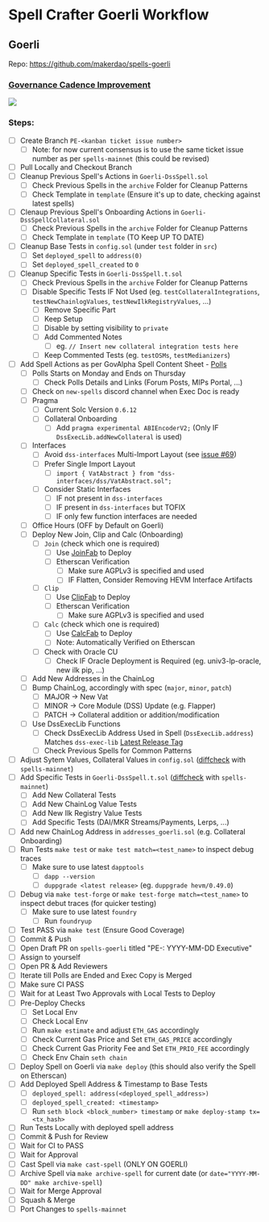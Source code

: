 # Spell Crafter Goerli Workflow

## Goerli

Repo: https://github.com/makerdao/spells-goerli

### [Governance Cadence Improvement](https://forum.makerdao.com/t/governance-cadence-improvement/14972)

![](https://ipfs.io/ipfs/QmUqCvy7c8Qmzn7yZ6D3353wTqCZ3VDAwQKYB37pJ2BjXb)

### Steps:
* [ ] Create Branch `PE-<kanban ticket issue number>`
  * [ ] Note: for now current consensus is to use the same ticket issue number as per `spells-mainnet` (this could be revised)
* [ ] Pull Locally and Checkout Branch
* [ ] Cleanup Previous Spell's Actions in `Goerli-DssSpell.sol`
  * [ ] Check Previous Spells in the `archive` Folder for Cleanup Patterns
  * [ ] Check Template in `template` (Ensure it's up to date, checking against latest spells)
* [ ] Clenaup Previous Spell's Onboarding Actions in `Goerli-DssSpellCollateral.sol`
  * [ ] Check Previous Spells in the `archive` Folder for Cleanup Patterns
  * [ ] Check Template in `template` (TO Keep UP TO DATE)
* [ ] Cleanup Base Tests in `config.sol` (under `test` folder in `src`)
  * [ ] Set `deployed_spell` to `address(0)`
  * [ ] Set `deployed_spell_created` to `0`
* [ ] Cleanup Specific Tests in `Goerli-DssSpell.t.sol`
  * [ ] Check Previous Spells in the `archive` Folder for Cleanup Patterns
  * [ ] Disable Specific Tests IF Not Used (eg. `testCollateralIntegrations`, `testNewChainlogValues`, `testNewIlkRegistryValues`, ...)
    * [ ] Remove Specific Part
    * [ ] Keep Setup
    * [ ] Disable by setting visibility to `private`
    * [ ] Add Commented Notes
      * [ ] eg. `// Insert new collateral integration tests here`
    * [ ] Keep Commented Tests (eg. `testOSMs`, `testMedianizers`)
* [ ] Add Spell Actions as per GovAlpha Spell Content Sheet - [Polls](https://vote.makerdao.com/polling?network=mainnet)
  * [ ] Polls Starts on Monday and Ends on Thursday
    * [ ] Check Polls Details and Links (Forum Posts, MIPs Portal, ...)
  * [ ] Check on `new-spells` discord channel when Exec Doc is ready
  * [ ] Pragma
    * [ ] Current Solc Version `0.6.12`
    * [ ] Collateral Onboarding
      * [ ] Add `pragma experimental ABIEncoderV2;` (Only IF `DssExecLib.addNewCollateral` is used)
  * [ ] Interfaces
    * [ ] Avoid `dss-interfaces` Multi-Import Layout (see [issue #69](https://github.com/makerdao/dss-interfaces/issues/69))
    * [ ] Prefer Single Import Layout
      * [ ] `import { VatAbstract } from "dss-interfaces/dss/VatAbstract.sol";`
    * [ ] Consider Static Interfaces
      * [ ] IF not present in `dss-interfaces`
      * [ ] IF present in `dss-interfaces` but TOFIX
      * [ ] IF only few function interfaces are needed
  * [ ] Office Hours (OFF by Default on Goerli)
  * [ ] Deploy New Join, Clip and Calc (Onboarding)
    * [ ] `Join` (check which one is required)
      * [ ] Use [JoinFab](https://github.com/brianmcmichael/JoinFab) to Deploy
      * [ ] Etherscan Verification
        * [ ] Make sure AGPLv3 is specified and used
        * [ ] IF Flatten, Consider Removing HEVM Interface Artifacts
    * [ ] `Clip`
      * [ ] Use [ClipFab](https://github.com/makerdao/dss-deploy) to Deploy
      * [ ] Etherscan Verification
        * [ ] Make sure AGPLv3 is specified and used
    * [ ] `Calc` (check which one is required)
      * [ ] Use [CalcFab](https://github.com/makerdao/dss-deploy) to Deploy
      * [ ] Note: Automatically Verified on Etherscan
    * [ ] Check with Oracle CU
      * [ ] Check IF Oracle Deployment is Required (eg. univ3-lp-oracle, new ilk pip, ...)
  * [ ] Add New Addresses in the ChainLog
  * [ ] Bump ChainLog, accordingly with spec (`major`, `minor`, `patch`)
    * [ ] MAJOR -> New Vat
    * [ ] MINOR -> Core Module (DSS) Update (e.g. Flapper)
    * [ ] PATCH -> Collateral addition or addition/modification
  * [ ] Use DssExecLib Functions
    * [ ] Check DssExecLib Address Used in Spell (`DssExecLib.address`) Matches `dss-exec-lib` [Latest Release Tag](https://github.com/makerdao/dss-exec-lib/releases/latest)
    * [ ] Check Previous Spells for Common Patterns
* [ ] Adjust Sytem Values, Collateral Values in `config.sol` ([diffcheck](https://www.diffchecker.com/) with `spells-mainnet`)
* [ ] Add Specific Tests in `Goerli-DssSpell.t.sol` ([diffcheck](https://www.diffchecker.com/) with `spells-mainnet`)
  * [ ] Add New Collateral Tests
  * [ ] Add New ChainLog Value Tests
  * [ ] Add New Ilk Registry Value Tests
  * [ ] Add Specific Tests (DAI/MKR Streams/Payments, Lerps, ...)
* [ ] Add new ChainLog Address in `addresses_goerli.sol` (e.g. Collateral Onboarding)
* [ ] Run Tests `make test` or `make test match=<test_name>` to inspect debug traces
  * [ ] Make sure to use latest `dapptools`
    * [ ] `dapp --version`
    * [ ] `duppgrade <latest release>` (eg. `duppgrade hevm/0.49.0`)
* [ ] Debug via `make test-forge` or `make test-forge match=<test_name>` to inspect debut traces (for quicker testing)
  * [ ] Make sure to use latest `foundry`
    * [ ] Run `foundryup`
* [ ] Test PASS via `make test` (Ensure Good Coverage)
* [ ] Commit & Push
* [ ] Open Draft PR on `spells-goerli` titled "PE-<ticket number>: YYYY-MM-DD Executive"
* [ ] Assign to yourself
* [ ] Open PR & Add Reviewers
* [ ] Iterate till Polls are Ended and Exec Copy is Merged
* [ ] Make sure CI PASS
* [ ] Wait for at Least Two Approvals with Local Tests to Deploy
* [ ] Pre-Deploy Checks
  * [ ] Set Local Env
  * [ ] Check Local Env
  * [ ] Run `make estimate` and adjust `ETH_GAS` accordingly
  * [ ] Check Current Gas Price and Set `ETH_GAS_PRICE` accordingly
  * [ ] Check Current Gas Priority Fee and Set `ETH_PRIO_FEE` accordingly
  * [ ] Check Env Chain `seth chain`
* [ ] Deploy Spell on Goerli via `make deploy` (this should also verify the Spell on Etherscan)
* [ ] Add Deployed Spell Address & Timestamp to Base Tests
  * [ ] `deployed_spell: address(<deployed_spell_address>)`
  * [ ] `deployed_spell_created: <timestamp>`
  * [ ] Run `seth block <block_number> timestamp` or `make deploy-stamp tx=<tx_hash>`
* [ ] Run Tests Locally with deployed spell address
* [ ] Commit & Push for Review
* [ ] Wait for CI to PASS
* [ ] Wait for Approval
* [ ] Cast Spell via `make cast-spell` (ONLY ON GOERLI)
* [ ] Archive Spell via `make archive-spell` for current date (or `date="YYYY-MM-DD" make archive-spell`)
* [ ] Wait for Merge Approval
* [ ] Squash & Merge
* [ ] Port Changes to `spells-mainnet`
